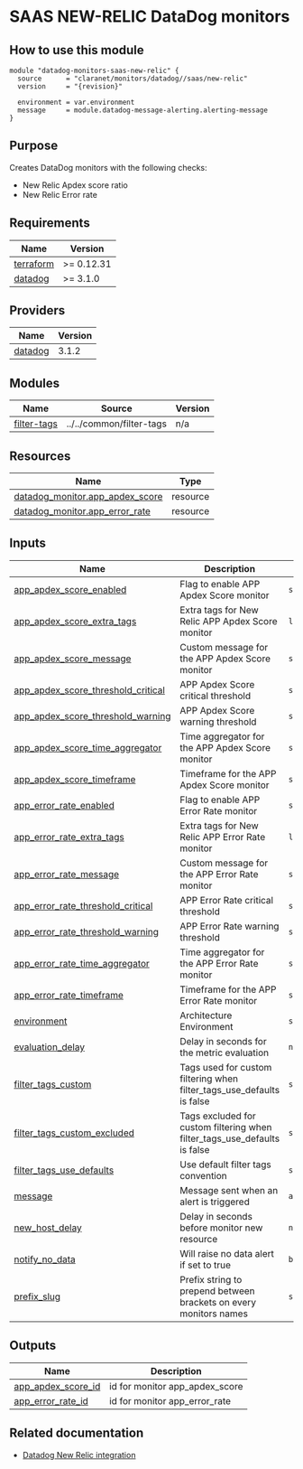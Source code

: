 # SAAS NEW-RELIC DataDog monitors

## How to use this module

```hcl
module "datadog-monitors-saas-new-relic" {
  source      = "claranet/monitors/datadog//saas/new-relic"
  version     = "{revision}"

  environment = var.environment
  message     = module.datadog-message-alerting.alerting-message
}

```

## Purpose

Creates DataDog monitors with the following checks:

- New Relic Apdex score ratio
- New Relic Error rate

## Requirements

| Name | Version |
|------|---------|
| <a name="requirement_terraform"></a> [terraform](#requirement\_terraform) | >= 0.12.31 |
| <a name="requirement_datadog"></a> [datadog](#requirement\_datadog) | >= 3.1.0 |

## Providers

| Name | Version |
|------|---------|
| <a name="provider_datadog"></a> [datadog](#provider\_datadog) | 3.1.2 |

## Modules

| Name | Source | Version |
|------|--------|---------|
| <a name="module_filter-tags"></a> [filter-tags](#module\_filter-tags) | ../../common/filter-tags | n/a |

## Resources

| Name | Type |
|------|------|
| [datadog_monitor.app_apdex_score](https://registry.terraform.io/providers/DataDog/datadog/latest/docs/resources/monitor) | resource |
| [datadog_monitor.app_error_rate](https://registry.terraform.io/providers/DataDog/datadog/latest/docs/resources/monitor) | resource |

## Inputs

| Name | Description | Type | Default | Required |
|------|-------------|------|---------|:--------:|
| <a name="input_app_apdex_score_enabled"></a> [app\_apdex\_score\_enabled](#input\_app\_apdex\_score\_enabled) | Flag to enable APP Apdex Score monitor | `string` | `"true"` | no |
| <a name="input_app_apdex_score_extra_tags"></a> [app\_apdex\_score\_extra\_tags](#input\_app\_apdex\_score\_extra\_tags) | Extra tags for New Relic APP Apdex Score monitor | `list(string)` | `[]` | no |
| <a name="input_app_apdex_score_message"></a> [app\_apdex\_score\_message](#input\_app\_apdex\_score\_message) | Custom message for the APP Apdex Score monitor | `string` | `""` | no |
| <a name="input_app_apdex_score_threshold_critical"></a> [app\_apdex\_score\_threshold\_critical](#input\_app\_apdex\_score\_threshold\_critical) | APP Apdex Score critical threshold | `string` | `0.25` | no |
| <a name="input_app_apdex_score_threshold_warning"></a> [app\_apdex\_score\_threshold\_warning](#input\_app\_apdex\_score\_threshold\_warning) | APP Apdex Score warning threshold | `string` | `0.5` | no |
| <a name="input_app_apdex_score_time_aggregator"></a> [app\_apdex\_score\_time\_aggregator](#input\_app\_apdex\_score\_time\_aggregator) | Time aggregator for the APP Apdex Score monitor | `string` | `"avg"` | no |
| <a name="input_app_apdex_score_timeframe"></a> [app\_apdex\_score\_timeframe](#input\_app\_apdex\_score\_timeframe) | Timeframe for the APP Apdex Score monitor | `string` | `"last_15m"` | no |
| <a name="input_app_error_rate_enabled"></a> [app\_error\_rate\_enabled](#input\_app\_error\_rate\_enabled) | Flag to enable APP Error Rate monitor | `string` | `"true"` | no |
| <a name="input_app_error_rate_extra_tags"></a> [app\_error\_rate\_extra\_tags](#input\_app\_error\_rate\_extra\_tags) | Extra tags for New Relic APP Error Rate monitor | `list(string)` | `[]` | no |
| <a name="input_app_error_rate_message"></a> [app\_error\_rate\_message](#input\_app\_error\_rate\_message) | Custom message for the APP Error Rate monitor | `string` | `""` | no |
| <a name="input_app_error_rate_threshold_critical"></a> [app\_error\_rate\_threshold\_critical](#input\_app\_error\_rate\_threshold\_critical) | APP Error Rate  critical threshold | `string` | `5` | no |
| <a name="input_app_error_rate_threshold_warning"></a> [app\_error\_rate\_threshold\_warning](#input\_app\_error\_rate\_threshold\_warning) | APP Error Rate warning threshold | `string` | `1` | no |
| <a name="input_app_error_rate_time_aggregator"></a> [app\_error\_rate\_time\_aggregator](#input\_app\_error\_rate\_time\_aggregator) | Time aggregator for the APP Error Rate monitor | `string` | `"min"` | no |
| <a name="input_app_error_rate_timeframe"></a> [app\_error\_rate\_timeframe](#input\_app\_error\_rate\_timeframe) | Timeframe for the APP Error Rate monitor | `string` | `"last_5m"` | no |
| <a name="input_environment"></a> [environment](#input\_environment) | Architecture Environment | `string` | n/a | yes |
| <a name="input_evaluation_delay"></a> [evaluation\_delay](#input\_evaluation\_delay) | Delay in seconds for the metric evaluation | `number` | `900` | no |
| <a name="input_filter_tags_custom"></a> [filter\_tags\_custom](#input\_filter\_tags\_custom) | Tags used for custom filtering when filter\_tags\_use\_defaults is false | `string` | `"*"` | no |
| <a name="input_filter_tags_custom_excluded"></a> [filter\_tags\_custom\_excluded](#input\_filter\_tags\_custom\_excluded) | Tags excluded for custom filtering when filter\_tags\_use\_defaults is false | `string` | `""` | no |
| <a name="input_filter_tags_use_defaults"></a> [filter\_tags\_use\_defaults](#input\_filter\_tags\_use\_defaults) | Use default filter tags convention | `string` | `"true"` | no |
| <a name="input_message"></a> [message](#input\_message) | Message sent when an alert is triggered | `any` | n/a | yes |
| <a name="input_new_host_delay"></a> [new\_host\_delay](#input\_new\_host\_delay) | Delay in seconds before monitor new resource | `number` | `300` | no |
| <a name="input_notify_no_data"></a> [notify\_no\_data](#input\_notify\_no\_data) | Will raise no data alert if set to true | `bool` | `true` | no |
| <a name="input_prefix_slug"></a> [prefix\_slug](#input\_prefix\_slug) | Prefix string to prepend between brackets on every monitors names | `string` | `""` | no |

## Outputs

| Name | Description |
|------|-------------|
| <a name="output_app_apdex_score_id"></a> [app\_apdex\_score\_id](#output\_app\_apdex\_score\_id) | id for monitor app\_apdex\_score |
| <a name="output_app_error_rate_id"></a> [app\_error\_rate\_id](#output\_app\_error\_rate\_id) | id for monitor app\_error\_rate |
## Related documentation

* [Datadog New Relic integration](https://docs.datadoghq.com/integrations/new_relic/)


